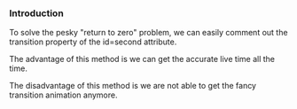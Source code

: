 ### Introduction

To solve the pesky "return to zero" problem, we can easily comment out the transition property of the id=second attribute. 

The advantage of this method is we can get the accurate live time all the time.

The disadvantage of this method is we are not able to get the fancy transition animation anymore.
